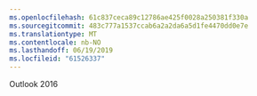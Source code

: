 ```yaml
---
ms.openlocfilehash: 61c837ceca89c12786ae425f0028a250381f330a
ms.sourcegitcommit: 483c777a1537ccab6a2a2da6a5d1fe4470dd0e7e
ms.translationtype: MT
ms.contentlocale: nb-NO
ms.lasthandoff: 06/19/2019
ms.locfileid: "61526337"
---
```

Outlook 2016